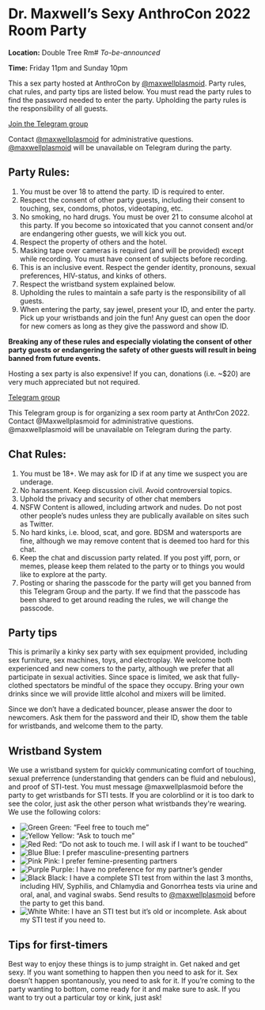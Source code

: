 # Dr. Maxwell’s Sexy AnthroCon 2022 Room Party

**Location:** Double Tree Rm# *To-be-announced*

**Time:** Friday 11pm and Sunday 10pm

This a sex party hosted at AnthroCon by [@maxwellplasmoid](https://t.me/Maxwellplasmoid). Party rules, chat rules, and party tips are listed below. You must read the party rules to find the password needed to enter the party. Upholding the party rules is the responsibility of all guests.

[Join the Telegram group](https://t.me/+k7DuqiQdM_FhYjMx)

Contact [@maxwellplasmoid](https://t.me/Maxwellplasmoid) for administrative questions. [@maxwellplasmoid](https://t.me/Maxwellplasmoid) will be unavailable on Telegram during the party.

## Party Rules:
1. You must be over 18 to attend the party.  ID is required to enter.
2. Respect the consent of other party guests, including their consent to touching, sex, condoms, photos, videotaping, etc.
3. No smoking, no hard drugs. You must be over 21 to consume alcohol at this party. If you become so intoxicated that you cannot consent and/or are endangering other guests, we will kick you out.
4. Respect the property of others and the hotel.
5. Masking tape over cameras is required (and will be provided) except while recording. You must have consent of subjects before recording.
6. This is an inclusive event. Respect the gender identity, pronouns, sexual preferences, HIV-status, and kinks of others.
7. Respect the wristband system explained below.
8. Upholding the rules to maintain a safe party is the responsibility of all guests.
9. When entering the party, say jewel, present your ID, and enter the party. Pick up your wristbands and join the fun! Any guest can open the door for new comers as long as they give the password and show ID.

**Breaking any of these rules and especially violating the consent of other party guests or endangering the safety of other guests will result in being banned from future events.**

Hosting a sex party is also expensive! If you can, donations (i.e. ~$20) are very much appreciated but not required.

[Telegram group](https://t.me/+k7DuqiQdM_FhYjMx)

This Telegram group is for organizing a sex room party at AnthrCon 2022. Contact @Maxwellplasmoid for administrative questions. @maxwellplasmoid will be unavailable on Telegram during the party.

## Chat Rules:
1. You must be 18+. We may ask for ID if at any time we suspect you are underage.
2. No harassment. Keep discussion civil. Avoid controversial topics.
3. Uphold the privacy and security of other chat members
4. NSFW Content is allowed, including artwork and nudes. Do not post other people’s nudes unless they are publically available on sites such as Twitter. 
5. No hard kinks, i.e. blood, scat, and gore. BDSM and watersports are fine, although we may remove content that is deemed too hard for this chat.
6. Keep the chat and discussion party related. If you post yiff, porn, or memes, please keep them related to the party or to things you would like to explore at the party.
7. Posting or sharing the passcode for the party will get you banned from this Telegram Group and the party. If we find that the passcode has been shared to get around reading the rules, we will change the passcode.

## Party tips

This is primarily a kinky sex party with sex equipment provided, including sex furniture, sex machines, toys, and electroplay. We welcome both experienced and new comers to the party, although we prefer that all participate in sexual activities. Since space is limited, we ask that fully-clothed spectators be mindful of the space they occupy. Bring your own drinks since we will provide little alcohol and mixers will be limited.

Since we don’t  have a dedicated bouncer, please answer the door to newcomers. Ask them for the password and their ID, show them the table for wristbands, and welcome them to the party.

## Wristband System

We use a wristband system for quickly communicating comfort of touching, sexual preferrence (understanding that genders can be fluid and nebulous), and proof of STI-test. You must message @maxwellplasmoid before the party to get wristbands for STI tests. If you are colorblind or it is too dark to see the color, just ask the other person what wristbands they're wearing. We use the following colors:
    
- ![Green](https://via.placeholder.com/15/00FF00/00FF00.png) Green: “Feel free to touch me”
- ![Yellow](https://via.placeholder.com/15/ffff00/FFFF00.png) Yellow: “Ask to touch me”
- ![Red](https://via.placeholder.com/15/FF000/FF0000.png) Red: “Do not ask to touch me. I will ask if I want to be touched”
- ![Blue](https://via.placeholder.com/15/0000FF/0000FF.png) Blue: I prefer masculine-presenting partners
- ![Pink](https://via.placeholder.com/15/f542ec/f542ec.png) Pink: I prefer femine-presenting partners
- ![Purple](https://via.placeholder.com/15/8400ff/8400ff.png) Purple: I have no preference for my partner’s gender
- ![Black](https://via.placeholder.com/15/000000/000000.png) Black: I have a complete STI test from within the last 3 months, including HIV, Syphilis, and Chlamydia and Gonorrhea tests via urine and oral, anal, and vaginal swabs. Send results to [@maxwellplasmoid](https://t.me/Maxwellplasmoid) before the party to get this band.
- ![White](https://via.placeholder.com/15/FFFFFF/FFFFFF.png) White: I have an STI test but it’s old or incomplete. Ask about my STI test if you need to.

## Tips for first-timers

Best way to enjoy these things is to jump straight in. Get naked and get sexy. If you want something to happen then you need to ask for it. Sex doesn’t happen spontanously, you need to ask for it. If you’re coming to the party wanting to bottom, come ready for it and make sure to ask. If you want to try out a particular toy or kink, just ask!
